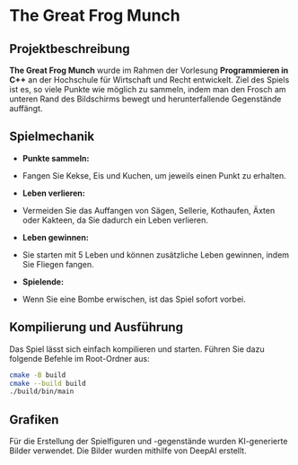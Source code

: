 # The Great Frog Munch

## Projektbeschreibung

**The Great Frog Munch** wurde im Rahmen der Vorlesung **Programmieren in C++** an der Hochschule für Wirtschaft und Recht entwickelt. Ziel des Spiels ist es, so viele Punkte wie möglich zu sammeln, indem man den Frosch am unteren Rand des Bildschirms bewegt und herunterfallende Gegenstände auffängt.

## Spielmechanik

- **Punkte sammeln:**
- Fangen Sie Kekse, Eis und Kuchen, um jeweils einen Punkt zu erhalten.

- **Leben verlieren:**
- Vermeiden Sie das Auffangen von Sägen, Sellerie, Kothaufen, Äxten oder Kakteen, da Sie dadurch ein Leben verlieren.

- **Leben gewinnen:**
- Sie starten mit 5 Leben und können zusätzliche Leben gewinnen, indem Sie Fliegen fangen.

- **Spielende:**
- Wenn Sie eine Bombe erwischen, ist das Spiel sofort vorbei.

## Kompilierung und Ausführung

Das Spiel lässt sich einfach kompilieren und starten. Führen Sie dazu folgende Befehle im Root-Ordner aus:

```bash
cmake -B build
cmake --build build
./build/bin/main
```

## Grafiken

Für die Erstellung der Spielfiguren und -gegenstände wurden KI-generierte Bilder verwendet. Die Bilder wurden mithilfe von DeepAI erstellt.
